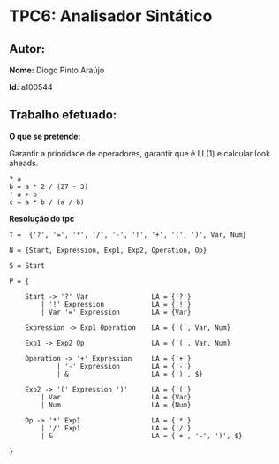 
# TPC6: Analisador Sintático

## Autor:

**Nome:** Diogo Pinto Araújo

**Id:** a100544

## Trabalho efetuado:  

**O que se pretende:**

Garantir a prioridade de operadores, garantir que é LL(1) e calcular look aheads.

```
? a
b = a * 2 / (27 - 3)
! a + b
c = a * b / (a / b)
```
**Resolução do tpc**
```
T =  {'?', '=', '*', '/', '-', '!', '+', '(', ')', Var, Num}

N = {Start, Expression, Exp1, Exp2, Operation, Op}

S = Start

P = {

    Start -> '?' Var                LA = {'?'}
        | '!' Expression            LA = {'!'}   
        | Var '=' Expression        LA = {Var}   

    Expression -> Exp1 Operation    LA = {'(', Var, Num}    

    Exp1 -> Exp2 Op                 LA = {'(', Var, Num}
    
    Operation -> '+' Expression     LA = {'+'}     
            | '-' Expression        LA = {'-'}  
            | &                     LA = {')', $}

    Exp2 -> '(' Expression ')'      LA = {'('}
        | Var                       LA = {Var}
        | Num                       LA = {Num}
    
    Op -> '*' Exp1                  LA = {'*'}
        | '/' Exp1                  LA = {'/'}
        | &                         LA = {'+', '-', ')', $}

}
```